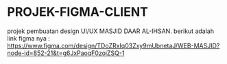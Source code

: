 # PROJEK-FIGMA-CLIENT
projek pembuatan design UI/UX MASJID DAAR AL-IHSAN.
berikut adalah link figma nya :
https://www.figma.com/design/TDoZRxIq03Zxy9mUbnetaJ/WEB-MASJID?node-id=852-21&t=g6JxPaoqF0zoiZSQ-1
